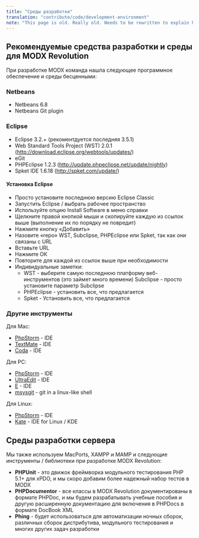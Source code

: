 ```yaml
---
title: "Среды разработки"
translation: "contribute/code/development-environment"
note: "This page is old. Really old. Needs to be rewritten to explain how to set up a git-based version of MODX properly for development."
---
```


## Рекомендуемые средства разработки и среды для MODX Revolution

При разработке MODX команда нашла следующее программное обеспечение и среды бесценными:

### Netbeans

- Netbeans 6.8
- Netbeans Git plugin

### Eclipse

- Eclipse 3.2.+ (рекоментдуется последняя 3.5.1)
- Web Standard Tools Project (WST) 2.0.1 (<http://download.eclipse.org/webtools/updates/>)
- eGit
- PHPEclipse 1.2.3 (<http://update.phpeclipse.net/update/nightly>)
- Spket IDE 1.6.18 (<http://spket.com/update/>)

#### Установка Eclipse

- Просто установите последнюю версию Eclipse Classic
- Запустить Eclipse / выбрать рабочее пространство
- Используйте опцию Install Software в меню справки
- Щелкните правой кнопкой мыши и скопируйте каждую из ссылок выше (выполнение их по порядку не повредит)
- Нажмите кнопку «Добавить»
- Назовите «repo» WST, Subclipse, PHPEclipse или Spket, так как они связаны с URL
- Вставьте URL
- Нажмите ОК
- Повторите для каждой из ссылок выше при необходимости
- Индивидуальные заметки:
  - WST - выберите самую последнюю платформу веб-инструментов (это займет много времени)
  Subclipse - просто установите параметр Subclipse
  - PHPEclipse - установить все, что предлагается
  - Spket - Установить все, что предлагается

### Другие инструменты

Для Mac:

- [PhpStorm](http://www.jetbrains.com/phpstorm/) - IDE
- [TextMate](http://macromates.com/) - IDE
- [Coda](http://www.panic.com/coda/) - IDE

Для PC:

- [PhpStorm](http://www.jetbrains.com/phpstorm/) - IDE
- [UltraEdit](http://www.ultraedit.com/) - IDE
- [E](http://www.e-texteditor.com/) - IDE
- [msysgit](http://code.google.com/p/msysgit/) - git in a linux-like shell

Для Linux:

- [PhpStorm](http://www.jetbrains.com/phpstorm/) - IDE
- [Kate](http://kate-editor.org/) - IDE for Linux / KDE

## Среды разработки сервера

Мы также используем MacPorts, XAMPP и MAMP и следующие инструменты / библиотеки при разработке MODX Revolution:

- **PHPUnit** - это движок фреймворка модульного тестирования PHP 5.1+ для xPDO, и мы скоро добавим более надежный набор тестов в MODX
- **PHPDocumentor** - все классы в MODX Revolution документированы в формате PHPDoc, и мы будем разрабатывать учебные пособия и другую расширенную документацию для включения в PHPDocs в формате DocBook XML
- **Phing** - будет использоваться для автоматизации ночных сборок, различных сборок дистрибутива, модульного тестирования и многих других задач разработки
